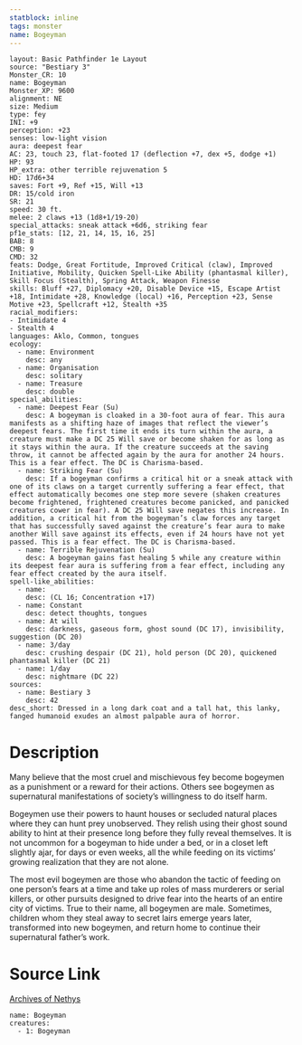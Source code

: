 ```yaml
---
statblock: inline
tags: monster
name: Bogeyman
---
```

```statblock
layout: Basic Pathfinder 1e Layout
source: "Bestiary 3"
Monster_CR: 10
name: Bogeyman
Monster_XP: 9600
alignment: NE
size: Medium
type: fey
INI: +9
perception: +23
senses: low-light vision
aura: deepest fear
AC: 23, touch 23, flat-footed 17 (deflection +7, dex +5, dodge +1)
HP: 93
HP_extra: other terrible rejuvenation 5
HD: 17d6+34
saves: Fort +9, Ref +15, Will +13
DR: 15/cold iron
SR: 21
speed: 30 ft.
melee: 2 claws +13 (1d8+1/19-20)
special_attacks: sneak attack +6d6, striking fear
pf1e_stats: [12, 21, 14, 15, 16, 25]
BAB: 8
CMB: 9
CMD: 32
feats: Dodge, Great Fortitude, Improved Critical (claw), Improved Initiative, Mobility, Quicken Spell-Like Ability (phantasmal killer), Skill Focus (Stealth), Spring Attack, Weapon Finesse
skills: Bluff +27, Diplomacy +20, Disable Device +15, Escape Artist +18, Intimidate +28, Knowledge (local) +16, Perception +23, Sense Motive +23, Spellcraft +12, Stealth +35
racial_modifiers:
- Intimidate 4
- Stealth 4
languages: Aklo, Common, tongues
ecology:
  - name: Environment
    desc: any
  - name: Organisation
    desc: solitary
  - name: Treasure
    desc: double
special_abilities:
  - name: Deepest Fear (Su)
    desc: A bogeyman is cloaked in a 30-foot aura of fear. This aura manifests as a shifting haze of images that reflect the viewer’s deepest fears. The first time it ends its turn within the aura, a creature must make a DC 25 Will save or become shaken for as long as it stays within the aura. If the creature succeeds at the saving throw, it cannot be affected again by the aura for another 24 hours. This is a fear effect. The DC is Charisma-based.
  - name: Striking Fear (Su)
    desc: If a bogeyman confirms a critical hit or a sneak attack with one of its claws on a target currently suffering a fear effect, that effect automatically becomes one step more severe (shaken creatures become frightened, frightened creatures become panicked, and panicked creatures cower in fear). A DC 25 Will save negates this increase. In addition, a critical hit from the bogeyman’s claw forces any target that has successfully saved against the creature’s fear aura to make another Will save against its effects, even if 24 hours have not yet passed. This is a fear effect. The DC is Charisma-based.
  - name: Terrible Rejuvenation (Su)
    desc: A bogeyman gains fast healing 5 while any creature within its deepest fear aura is suffering from a fear effect, including any fear effect created by the aura itself.
spell-like_abilities:
  - name:
    desc: (CL 16; Concentration +17)
  - name: Constant
    desc: detect thoughts, tongues
  - name: At will
    desc: darkness, gaseous form, ghost sound (DC 17), invisibility, suggestion (DC 20)
  - name: 3/day
    desc: crushing despair (DC 21), hold person (DC 20), quickened phantasmal killer (DC 21)
  - name: 1/day
    desc: nightmare (DC 22)
sources:
  - name: Bestiary 3
    desc: 42
desc_short: Dressed in a long dark coat and a tall hat, this lanky, fanged humanoid exudes an almost palpable aura of horror.
```
# Description
Many believe that the most cruel and mischievous fey become bogeymen as a punishment or a reward for their actions. Others see bogeymen as supernatural manifestations of society’s willingness to do itself harm.

Bogeymen use their powers to haunt houses or secluded natural places where they can hunt prey unobserved. They relish using their ghost sound ability to hint at their presence long before they fully reveal themselves. It is not uncommon for a bogeyman to hide under a bed, or in a closet left slightly ajar, for days or even weeks, all the while feeding on its victims’ growing realization that they are not alone.

The most evil bogeymen are those who abandon the tactic of feeding on one person’s fears at a time and take up roles of mass murderers or serial killers, or other pursuits designed to drive fear into the hearts of an entire city of victims. True to their name, all bogeymen are male. Sometimes, children whom they steal away to secret lairs emerge years later, transformed into new bogeymen, and return home to continue their supernatural father’s work.
# Source Link
[Archives of Nethys](https://aonprd.com/MonsterDisplay.aspx?ItemName=Bogeyman)
```encounter-table
name: Bogeyman
creatures:
  - 1: Bogeyman
```
